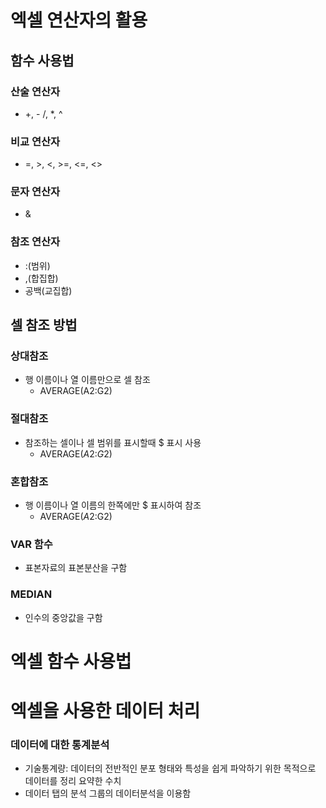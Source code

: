 # 엑셀 연산자의 활용
## 함수 사용법
### 산술 연산자
- +, - /, *, ^

### 비교 연산자
- =, >, <, >=, <=, <>

### 문자 연산자
- &

### 참조 연산자
- :(범위)
- ,(합집합)
- 공백(교집합)

## 셀 참조 방법
### 상대참조
- 행 이름이나 열 이름만으로 셀 참조
  - AVERAGE(A2:G2)

### 절대참조
- 참조하는 셀이나 셀 범위를 표시할때 $ 표시 사용
  - AVERAGE($A$2:$G$2)

### 혼합참조
- 행 이름이나 열 이름의 한쪽에만 $ 표시하여 참조
  - AVERAGE($A2:$G2)

### VAR 함수
- 표본자료의 표본분산을 구함

### MEDIAN
- 인수의 중앙값을 구함

# 엑셀 함수 사용법


# 엑셀을 사용한 데이터 처리
### 데이터에 대한 통계분석
- 기술통계량: 데이터의 전반적인 분포 형태와 특성을 쉽게 파악하기 위한 목적으로 데이터를 정리 요약한 수치
- 데이터 탭의 분석 그룹의 데이터분석을 이용함
